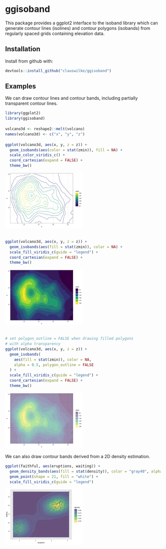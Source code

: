 
<!-- README.md is generated from README.Rmd. Please edit that file -->

# ggisoband

This package provides a ggplot2 interface to the isoband library which
can generate contour lines (isolines) and contour polygons (isobands)
from regularly spaced grids containing elevation data.

## Installation

Install from github with:

``` r
devtools::install_github("clauswilke/ggisoband")
```

## Examples

We can draw contour lines and contour bands, including partially
transparent contour lines.

``` r
library(ggplot2)
library(ggisoband)

volcano3d <- reshape2::melt(volcano)
names(volcano3d) <- c("x", "y", "z")

ggplot(volcano3d, aes(x, y, z = z)) +
  geom_isobands(aes(color = stat(zmin)), fill = NA) +
  scale_color_viridis_c() +
  coord_cartesian(expand = FALSE) +
  theme_bw()
```

<img src="man/figures/README-unnamed-chunk-1-1.png" width="50%" />

``` r

ggplot(volcano3d, aes(x, y, z = z)) +
  geom_isobands(aes(fill = stat(zmin)), color = NA) +
  scale_fill_viridis_c(guide = "legend") +
  coord_cartesian(expand = FALSE) +
  theme_bw()
```

<img src="man/figures/README-unnamed-chunk-1-2.png" width="50%" />

``` r

# set polygon_outline = FALSE when drawing filled polygons
# with alpha transparency
ggplot(volcano3d, aes(x, y, z = z)) +
  geom_isobands(
    aes(fill = stat(zmin)), color = NA,
    alpha = 0.5, polygon_outline = FALSE
  ) +
  scale_fill_viridis_c(guide = "legend") +
  coord_cartesian(expand = FALSE) +
  theme_bw()
```

<img src="man/figures/README-unnamed-chunk-1-3.png" width="50%" />

We can also draw contour bands derived from a 2D density estimation.

``` r
ggplot(faithful, aes(eruptions, waiting)) +
  geom_density_bands(aes(fill = stat(density)), color = "gray40", alpha = 0.7, size = 0.2) +
  geom_point(shape = 21, fill = "white") +
  scale_fill_viridis_c(guide = "legend")
```

<img src="man/figures/README-unnamed-chunk-2-1.png" width="50%" />
